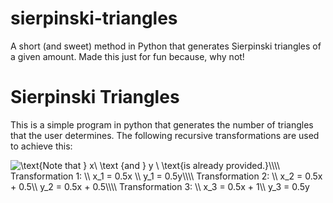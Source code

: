 # sierpinski-triangles
A short (and sweet) method in Python that generates Sierpinski triangles of a given amount. Made this just for fun because, why not!

<h1>Sierpinski Triangles</h1>

<p1>This is a simple program in python that 
generates the number of triangles that the 
user determines. The following recursive 
transformations are used to achieve 
this:</p2>

<img src="https://latex.codecogs.com/gif.latex?\text{Note&space;that&space;}&space;x\&space;\text&space;{and&space;}&space;y&space;\&space;\text{is&space;already&space;provided.}\\\\&space;Transformation&space;1:&space;\\&space;x_1&space;=&space;0.5x&space;\\&space;y_1&space;=&space;0.5y\\\\&space;Transformation&space;2:&space;\\&space;x_2&space;=&space;0.5x&space;&plus;&space;0.5\\&space;y_2&space;=&space;0.5x&space;&plus;&space;0.5\\\\&space;Transformation&space;3:&space;\\&space;x_3&space;=&space;0.5x&space;&plus;&space;1\\&space;y_3&space;=&space;0.5y" title="\text{Note that } x\ \text {and } y \ \text{is already provided.}\\\\ Transformation 1: \\ x_1 = 0.5x \\ y_1 = 0.5y\\\\ Transformation 2: \\ x_2 = 0.5x + 0.5\\ y_2 = 0.5x + 0.5\\\\ Transformation 3: \\ x_3 = 0.5x + 1\\ y_3 = 0.5y" />
